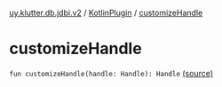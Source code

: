 [uy.klutter.db.jdbi.v2](../index.md) / [KotlinPlugin](index.md) / [customizeHandle](.)


# customizeHandle
<code>fun customizeHandle(handle: Handle): Handle</code> [(source)](https://github.com/kohesive/klutter/blob/master/db-jdbi-v2-jdk6/src/main/kotlin/uy/klutter/db/jdbi/v2/KotlinPlugin.kt#L13)<br/>

